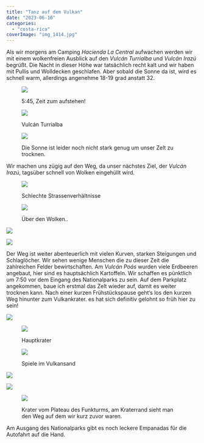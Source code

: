 ```yaml
---
title: "Tanz auf dem Vulkan"
date: "2023-06-10"
categories: 
  - "costa-rica"
coverImage: "img_1414.jpg"
---
```


Als wir morgens am Camping _Hacienda La Central_ aufwachen werden wir mit einem wolkenfreien Ausblick auf den _Vulcán Turrialba_ und _Vulcán Irazú_ begrüßt. Die Nacht in dieser Höhe war tatsächlich recht kalt und wir haben mit Pullis und Wolldecken geschlafen. Aber sobald die Sonne da ist, wird es schnell warm, allerdings angenehme 18-19 grad anstatt 32.

<figure>

![](https://hafenstrand.wordpress.com/wp-content/uploads/2023/06/img_1403.jpg?w=1024)

<figcaption>

5:45, Zeit zum aufstehen!

</figcaption>

</figure>

<figure>

![](https://hafenstrand.wordpress.com/wp-content/uploads/2023/06/img_1405.jpg?w=1024)

<figcaption>

Vulcán Turrialba

</figcaption>

</figure>

<figure>

![](https://hafenstrand.wordpress.com/wp-content/uploads/2023/06/img_1410.jpg?w=1024)

<figcaption>

Die Sonne ist leider noch nicht stark genug um unser Zelt zu trocknen.

</figcaption>

</figure>

Wir machen uns zügig auf den Weg, da unser nächstes Ziel, der _Vulcán Irazú_, tagsüber schnell von Wolken eingehüllt wird.

<figure>

![](https://hafenstrand.wordpress.com/wp-content/uploads/2023/06/img_1414.jpg?w=768)

<figcaption>

Schlechte Strassenverhältnisse

</figcaption>

</figure>

<figure>

![](https://hafenstrand.wordpress.com/wp-content/uploads/2023/06/img_1420.jpg?w=1024)

<figcaption>

Über den Wolken..

</figcaption>

</figure>

![](https://hafenstrand.wordpress.com/wp-content/uploads/2023/06/img_4653.jpg?w=1024)

![](https://hafenstrand.wordpress.com/wp-content/uploads/2023/06/img_1433.jpg?w=1024)

Der Weg ist weiter abenteuerlich mit vielen Kurven, starken Steigungen und Schlaglöcher. Wir sehen wenige Menschen die zu dieser Zeit die zahlreichen Felder bewirtschaften. Am _Vulcán Poás_ wurden viele Erdbeeren angebaut, hier sind es hauptsächlich Kartoffeln. Wir schaffen es pünktlich um 7:50 vor dem Eingang des Nationalparks zu sein. Auf dem Parkplatz angekommen, baue ich erstmal das Zelt wieder auf, damit es weiter trocknen kann. Nach einer kurzen Frühstückspause geht‘s los den kurzen Weg hinunter zum Vulkankrater. es hat sich definitiv gelohnt so früh hier zu sein!

![](https://hafenstrand.wordpress.com/wp-content/uploads/2023/06/img_1446.jpg?w=1024)

<figure>

![](https://hafenstrand.wordpress.com/wp-content/uploads/2023/06/img_1454.jpg?w=1024)

<figcaption>

Hauptkrater

</figcaption>

</figure>

<figure>

![](https://hafenstrand.wordpress.com/wp-content/uploads/2023/06/img_4680.jpg?w=1024)

<figcaption>

Spiele im Vulkansand

</figcaption>

</figure>

![](https://hafenstrand.wordpress.com/wp-content/uploads/2023/06/img_1465.jpg?w=768)

![](https://hafenstrand.wordpress.com/wp-content/uploads/2023/06/img_1461.jpg?w=1024)

<figure>

![](https://hafenstrand.wordpress.com/wp-content/uploads/2023/06/img_1472.jpg?w=1024)

<figcaption>

Krater vom Plateau des Funkturms, am Kraterrand sieht man den Weg auf dem wir kurz zuvor waren.

</figcaption>

</figure>

Am Ausgang des Nationalparks gibt es noch leckere Empanadas für die Autofahrt auf die Hand.
